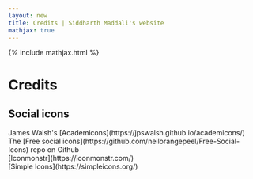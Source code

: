 ```yaml
---
layout: new
title: Credits | Siddharth Maddali's website
mathjax: true
---
```

{% include mathjax.html %}
<h1>Credits</h1>

<h2>Social icons</h2>
James Walsh's [Academicons](https://jpswalsh.github.io/academicons/)<br/>
The [Free social icons](https://github.com/neilorangepeel/Free-Social-Icons) repo on Github<br/>
[Iconmonstr](https://iconmonstr.com/)<br/>
[Simple Icons](https://simpleicons.org/)

